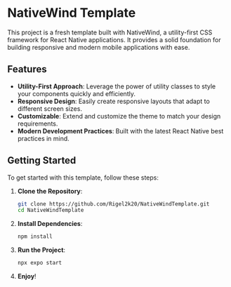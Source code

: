 # NativeWind Template

This project is a fresh template built with NativeWind, a utility-first CSS framework for React Native applications. It provides a solid foundation for building responsive and modern mobile applications with ease.

## Features

- **Utility-First Approach**: Leverage the power of utility classes to style your components quickly and efficiently.
- **Responsive Design**: Easily create responsive layouts that adapt to different screen sizes.
- **Customizable**: Extend and customize the theme to match your design requirements.
- **Modern Development Practices**: Built with the latest React Native best practices in mind.

## Getting Started

To get started with this template, follow these steps:

1. **Clone the Repository**:
   ```bash
   git clone https://github.com/Rigel2k20/NativeWindTemplate.git
   cd NativeWindTemplate
   ```   

2. **Install Dependencies**:
   ```bash
   npm install
   ```
   
3. **Run the Project**:
   ```bash
   npx expo start
   ```
4. **Enjoy**!
